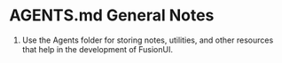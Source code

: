 # AGENTS.md General Notes

1. Use the Agents folder for storing notes, utilities, and other resources that help in the development of FusionUI.
